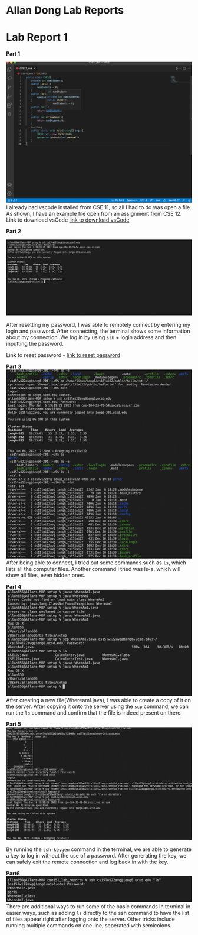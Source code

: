 # Allan Dong Lab Reports

# Lab Report 1
**Part 1**


![Image](images/p1.png)
I already had vscode installed from CSE 11, so all I had to do was open a file. As shown, I have an example file open from an assignment from CSE 12. 
Link to download vsCode [link to download vsCode](https://code.visualstudio.com/download)

**Part 2**

![Image](images/p2.png)

After resetting my password, I was able to remotely connect by entering my login and password. After connecting, the terminal shows some information about my connection. We log in by using ``ssh`` + login address and then inputting the password. 

Link to reset password - [link to reset password](https://sdacs.ucsd.edu/~icc/index.php)

**Part 3**
![Image](images/p3.png)
After being able to connect, I tried out some commands such as ```ls```, which lists all the computer files. Another command I tried was ls-a, which will show all files, even hidden ones. 

**Part 4**
![Image](images/p4.png)
After creating a new file(WhereamI.java), I was able to create a copy of it on the server. After copying it onto the server using the ``scp`` command, we can run the ```ls``` command and confirm that the file is indeed present on there. 

**Part 5**
![Image](images/p5.png)

By running the ```ssh-keygen``` command in the terminal, we are able to generate a key to log in without the use of a password. After generating the key, we can safely exit the remote connection and log back in with the key. 

**Part6**
![Image](images/p6.png)
There are additional ways to run some of the basic commands in terminal in easier ways, such as adding ```ls``` directly to the ssh command to have the list of files appear right after logging onto the server. Other tricks include running multiple commands on one line, seperated with semicolons. 
